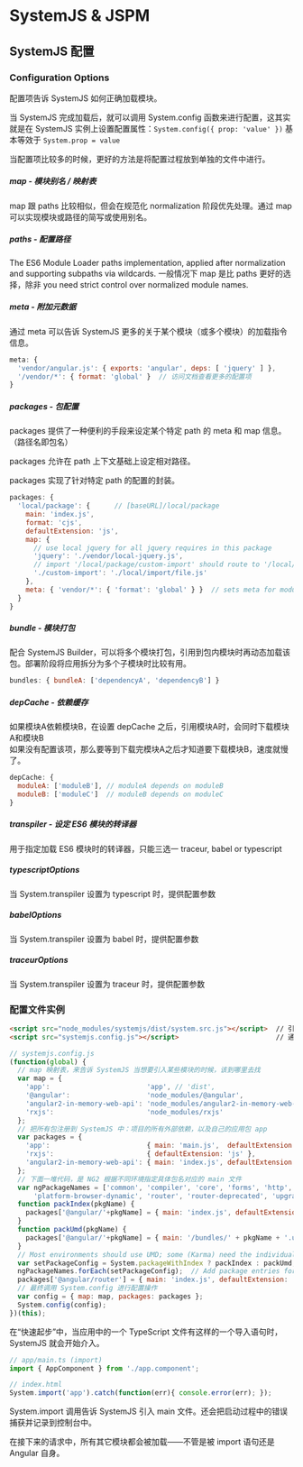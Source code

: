 # SystemJS & JSPM

## SystemJS 配置

### Configuration Options

配置项告诉 SystemJS 如何正确加载模块。

当 SystemJS 完成加载后，就可以调用 System.config 函数来进行配置，这其实就是在 SystemJS 实例上设置配置属性：`System.config({ prop: 'value' })` 基本等效于 `System.prop = value`

当配置项比较多的时候，更好的方法是将配置过程放到单独的文件中进行。

##### map - 模块别名 / 映射表
map 跟 paths 比较相似，但会在规范化 normalization 阶段优先处理。通过 map 可以实现模块或路径的简写或使用别名。

##### paths - 配置路径
The ES6 Module Loader paths implementation, applied after normalization and supporting subpaths via wildcards.
一般情况下 map 是比 paths 更好的选择，除非 you need strict control over normalized module names.

##### meta - 附加元数据
通过 meta 可以告诉 SystemJS 更多的关于某个模块（或多个模块）的加载指令信息。

```js
meta: {
  'vendor/angular.js': { exports: 'angular', deps: [ 'jquery' ] },
  '/vendor/*': { format: 'global' }  // 访问文档查看更多的配置项
}
```

##### packages - 包配置

packages 提供了一种便利的手段来设定某个特定 path 的 meta 和 map 信息。（路径名即包名）

packages 允许在 path 上下文基础上设定相对路径。

packages 实现了针对特定 path 的配置的封装。

```js
packages: {
  'local/package': {      // [baseURL]/local/package
    main: 'index.js',
    format: 'cjs',
    defaultExtension: 'js',
    map: {
      // use local jquery for all jquery requires in this package
      'jquery': './vendor/local-jquery.js',
      // import '/local/package/custom-import' should route to '/local/package/local/import/file.js'
      './custom-import': './local/import/file.js'
    },
    meta: { 'vendor/*': { 'format': 'global' } }  // sets meta for modules within the package
  }
}
```

##### bundle - 模块打包
配合 SystemJS Builder，可以将多个模块打包，引用到包内模块时再动态加载该包。部署阶段将应用拆分为多个子模块时比较有用。

```js
bundles: { bundleA: ['dependencyA', 'dependencyB'] }
```

##### depCache - 依赖缓存
如果模块A依赖模块B，在设置 depCache 之后，引用模块A时，会同时下载模块A和模块B  
如果没有配置该项，那么要等到下载完模块A之后才知道要下载模块B，速度就慢了。

```js
depCache: {
  moduleA: ['moduleB'], // moduleA depends on moduleB
  moduleB: ['moduleC']  // moduleB depends on moduleC
}
```

##### transpiler - 设定 ES6 模块的转译器
用于指定加载 ES6 模块时的转译器，只能三选一 traceur, babel or typescript
##### typescriptOptions
当 System.transpiler 设置为 typescript 时，提供配置参数
##### babelOptions
当 System.transpiler 设置为 babel 时，提供配置参数
##### traceurOptions
当 System.transpiler 设置为 traceur 时，提供配置参数

### 配置文件实例

```html
<script src="node_modules/systemjs/dist/system.src.js"></script>  // 引入 SystemJS
<script src="systemjs.config.js"></script>                        // 通过单独 js 文件进行配置
```

```js
// systemjs.config.js
(function(global) {
  // map 映射表，来告诉 SystemJS 当想要引入某些模块的时候，该到哪里去找
  var map = {
    'app':                        'app', // 'dist',
    '@angular':                   'node_modules/@angular',
    'angular2-in-memory-web-api': 'node_modules/angular2-in-memory-web-api',
    'rxjs':                       'node_modules/rxjs'
  };
  // 把所有包注册到 SystemJS 中：项目的所有外部依赖，以及自己的应用包 app
  var packages = {
    'app':                        { main: 'main.js',  defaultExtension: 'js' },
    'rxjs':                       { defaultExtension: 'js' },
    'angular2-in-memory-web-api': { main: 'index.js', defaultExtension: 'js' }
  };
  // 下面一堆代码，是 NG2 根据不同环境指定具体包名对应的 main 文件
  var ngPackageNames = ['common', 'compiler', 'core', 'forms', 'http', 'platform-browser',
      'platform-browser-dynamic', 'router', 'router-deprecated', 'upgrade', ];
  function packIndex(pkgName) {
    packages['@angular/'+pkgName] = { main: 'index.js', defaultExtension: 'js' };
  }
  function packUmd(pkgName) {
    packages['@angular/'+pkgName] = { main: '/bundles/' + pkgName + '.umd.js', defaultExtension: 'js' };
  }
  // Most environments should use UMD; some (Karma) need the individual index files
  var setPackageConfig = System.packageWithIndex ? packIndex : packUmd;
  ngPackageNames.forEach(setPackageConfig);  // Add package entries for angular packages
  packages['@angular/router'] = { main: 'index.js', defaultExtension: 'js' };  // No umd for router yet
  // 最终调用 System.config 进行配置操作
  var config = { map: map, packages: packages };
  System.config(config);
})(this);
```

在“快速起步”中，当应用中的一个 TypeScript 文件有这样的一个导入语句时，SystemJS 就会开始介入。

```js
// app/main.ts (import)
import { AppComponent } from './app.component';
```
```js
// index.html
System.import('app').catch(function(err){ console.error(err); });
```

System.import 调用告诉 SystemJS 引入 main 文件。还会把启动过程中的错误捕获并记录到控制台中。

在接下来的请求中，所有其它模块都会被加载——不管是被 import 语句还是 Angular 自身。

